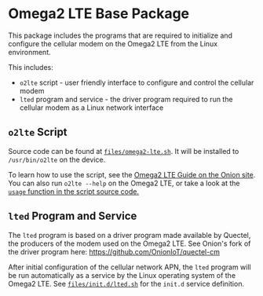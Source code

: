 # Omega2 LTE Base Package

This package includes the programs that are required to initialize and configure the cellular modem on the Omega2 LTE from the Linux environment.

This includes:

* `o2lte` script - user friendly interface to configure and control the cellular modem
* `lted` program and service - the driver program required to run the cellular modem as a Linux network interface

## `o2lte` Script

Source code can be found at [`files/omega2-lte.sh`](./files/omega2-lte.sh). It will be installed to `/usr/bin/o2lte` on the device.

To learn how to use the script, see the [Omega2 LTE Guide on the Onion site](https://onion.io/omega2-lte-guide/). 
You can also run `o2lte --help` on the Omega2 LTE, or take a look at the [`usage` function in the script source code.](./files/omega2-lte.sh)

## `lted` Program and Service

The `lted` program is based on a driver program made available by Quectel, the producers of the modem used on the Omega2 LTE. See Onion's fork of the driver program here: https://github.com/OnionIoT/quectel-cm

After initial configuration of the cellular network APN, the `lted` program will be run automatically as a service by the Linux operating system of the Omega2 LTE. 
See [`files/init.d/lted.sh`](./files/init.d/lted.sh) for the `init.d` service definition. 


